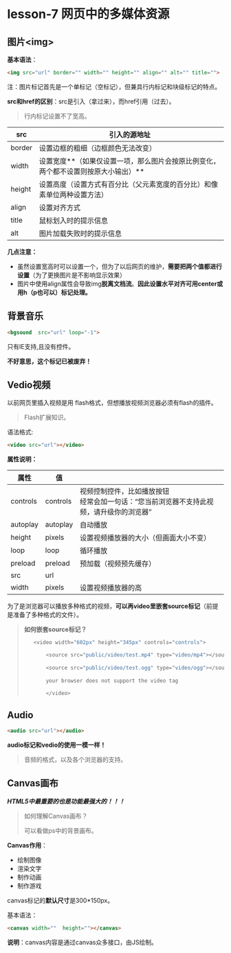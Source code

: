 # lesson-7 网页中的多媒体资源

## 图片\<img>

**基本语法**：

```html
<img src="url" border="" width="" height="" align="" alt="" title="">
```

注：图片标记首先是一个单标记（空标记），但兼具行内标记和块级标记的特点。

**src和href的区别**：src是引入（拿过来），而href引用（过去）。

> 行内标记设置不了宽高。

| src    | 引入的源地址                                                 |
| ------ | ------------------------------------------------------------ |
| border | 设置边框的粗细（边框颜色无法改变）                           |
| width  | 设置宽度**（如果仅设置一项，那么图片会按原比例变化，<br />两个都不设置则按原大小输出）** |
| height | 设置高度（设置方式有百分比（父元素宽度的百分比）和像素单位两种设置方法） |
| align  | 设置对齐方式                                                 |
| title  | 鼠标划入时的提示信息                                         |
| alt    | 图片加载失败时的提示信息                                     |

**几点注意：**

- 虽然设置宽高时可以设置一个，但为了以后网页的维护，**需要把两个值都进行设置**（为了更换图片是不影响显示效果）
- 图片中使用align属性会导致img**脱离文档流**。**因此设置水平对齐可用center或用h（p也可以）标记处理。**

## 背景音乐

```html
<bgsound  src="url" loop="-1"> 
```

只有IE支持,且没有控件。

**不好意思，这个标记已被废弃！**

## Vedio视频

以前网页里插入视频是用 flash格式，但想播放视频浏览器必须有flash的插件。

>Flash扩展知识。
>

语法格式:

```html
<video src="url"></video>
```

**属性说明：**

| 属性     | 值       |                                                              |
| -------- | -------- | ------------------------------------------------------------ |
| controls | controls | 视频控制控件，比如播放按钮<br />经常会加一句话：“您当前浏览器不支持此视频，请升级你的浏览器” |
| autoplay | autoplay | 自动播放                                                     |
| height   | pixels   | 设置视频播放器的大小（但画面大小不变）                       |
| loop     | loop     | 循环播放                                                     |
| preload  | preload  | 预加载（视频预先缓存）                                       |
| src      | url      |                                                              |
| width    | pixels   | 设置视频播放器的高                                           |

为了是浏览器可以播放多种格式的视频，**可以再video里嵌套source标记**（前提是准备了多种格式的文件）。

>**如何嵌套source标记？**
>
>```js
>    <video width="602px" height="345px" controls="controls"> 
>
>        <source src="public/video/test.mp4" type="video/mp4"></source> 
>        
>        <source src="public/video/test.ogg" type="video/ogg"></source> 
>        
>        your browser does not support the video tag 
>        
>        </video>
>```
>
>
>
>

## Audio

```html
<audio src="url"></audio>
```

**audio标记和vedio的使用一模一样！**

>音频的格式，以及各个浏览器的支持。
>

## Canvas画布

***HTML5中最重要的也是功能最强大的！！！***

>如何理解Canvas画布？
>
>可以看做ps中的背景画布。

**Canvas作用**：

- 绘制图像
- 渲染文字
- 制作动画
- 制作游戏

canvas标记的**默认尺寸**是300*150px。

基本语法：

```html
<canvas width=""  height=""></canvas>
```

**说明**：canvas内容是通过canvas众多接口，由JS绘制。